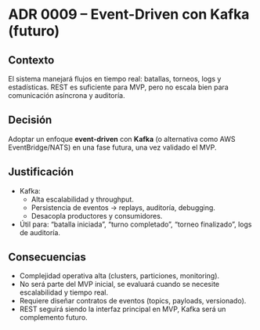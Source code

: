 # ADR 0009 – Event-Driven con Kafka (futuro)

## Contexto

El sistema manejará flujos en tiempo real: batallas, torneos, logs y estadísticas. REST es suficiente para MVP, pero no escala bien para comunicación asíncrona y auditoría.

## Decisión

Adoptar un enfoque **event-driven** con **Kafka** (o alternativa como AWS EventBridge/NATS) en una fase futura, una vez validado el MVP.

## Justificación

- Kafka:
  - Alta escalabilidad y throughput.
  - Persistencia de eventos → replays, auditoría, debugging.
  - Desacopla productores y consumidores.
- Útil para: “batalla iniciada”, “turno completado”, “torneo finalizado”, logs de auditoría.

## Consecuencias

- Complejidad operativa alta (clusters, particiones, monitoring).
- No será parte del MVP inicial, se evaluará cuando se necesite escalabilidad y tiempo real.
- Requiere diseñar contratos de eventos (topics, payloads, versionado).
- REST seguirá siendo la interfaz principal en MVP, Kafka será un complemento futuro.
